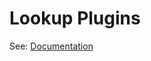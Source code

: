 # Lookup Plugins

See: [Documentation](https://docs.ansible.com/ansible/latest/plugins/lookup.html#lookup-plugins)
